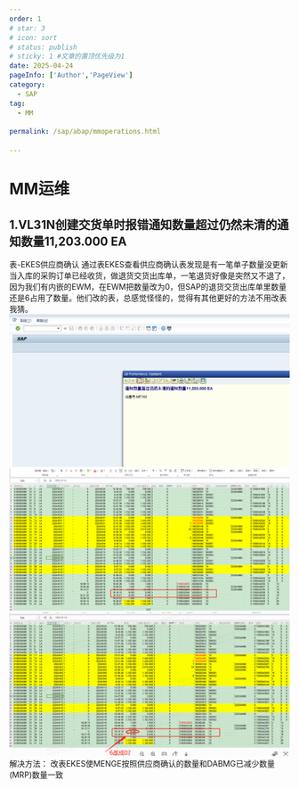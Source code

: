 ```yaml
---
order: 1
# star: 3
# icon: sort
# status: publish
# sticky: 1 #文章的置顶优先级为1
date: 2025-04-24
pageInfo: ['Author','PageView']
category:
  - SAP
tag:
  - MM

permalink: /sap/abap/mmoperations.html

---
```



# MM运维
<!-- :::tip
::: -->
<!-- 摘要截止标签 -->
<!-- more -->

## 1.VL31N创建交货单时报错通知数量超过仍然未清的通知数量11,203.000 EA
表-EKES供应商确认
通过表EKES查看供应商确认表发现是有一笔单子数量没更新
当入库的采购订单已经收货，做退货交货出库单，一笔退货好像是突然又不退了，因为我们有内嵌的EWM，在EWM把数量改为0，但SAP的退货交货出库单里数量还是6占用了数量。他们改的表，总感觉怪怪的，觉得有其他更好的方法不用改表我猜。
![alt text](image.png)
![alt text](image-1.png)
![alt text](image-2.png)
解决方法：
改表EKES使MENGE按照供应商确认的数量和DABMG已减少数量 (MRP)数量一致